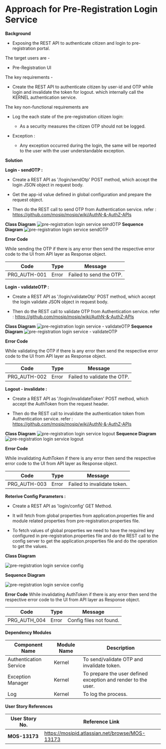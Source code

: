 # Approach for Pre-Registration Login Service

**Background**
- Exposing the REST API to authenticate citizen and login to pre-registration portal.

The target users are -
   - Pre-Registration UI

The key requirements -

-   Create the REST API to authenticate citizen by user-id and OTP while login and invalidate the token for logout. which internally call the KERNEL authentication service.

The key non-functional requirements are

-   Log the each state of the pre-registration citizen login:

    -   As a security measures the citizen OTP should not be logged.

-   Exception :

    -   Any exception occurred during the login, the same will
        be reported to the user with the user understandable exception.

**Solution**

**Login - sendOTP :**

- Create a REST API as '/login/sendOtp' POST method, which accept the login JSON object in request body.

- Get the app-id value defined in global configuration and prepare the request object.

- Then do the REST call to send OTP from Authentication service.
refer : https://github.com/mosip/mosip/wiki/AuthN-&-AuthZ-APIs


**Class Diagram**
![pre-registration login service sendOTP ](_class_diagram/login-sendOtp.png)
**Sequence Diagram**
![pre-registration login service sendOTP](_sequence_diagram/login-sendOtp.png)

**Error Code** 

 While sending the OTP if there is any error then send the respective error code to the UI from API layer as Response object.

  Code   |       Type  | Message|
-----|----------|-------------|
PRG_AUTH-001 |  Error   |   Failed to send the OTP.



**Login - validateOTP :**

- Create a REST API as '/login/validateOtp' POST method, which accept the login validate JSON object in request body.

- Then do the REST call to validate OTP from Authentication service.
refer : https://github.com/mosip/mosip/wiki/AuthN-&-AuthZ-APIs

**Class Diagram**
![pre-registration login service - validateOTP](_class_diagram/login-validateOtp.png)
**Sequence Diagram**
![pre-registration login service - validateOTP](_sequence_diagram/login-validateOtp.png)

**Error Code** 

  While validating the OTP if there is any error then send the respective error code to the UI from API layer as Response object.
  
  Code   |       Type  | Message|
-----|----------|-------------|
  PRG_AUTH-002 |  Error   |   Failed to validate the OTP.

  
  
  
**Logout - invalidate :**

- Create a REST API as '/login/invalidateToken' POST method, which accept the AuthToken from the request header.

- Then do the REST call to invalidate the authentication token from Authentication service.
refer : https://github.com/mosip/mosip/wiki/AuthN-&-AuthZ-APIs

**Class Diagram**
![pre-registration login service logout](_class_diagram/login-invalidateToken.png)
**Sequence Diagram**
![pre-registration login service logout](_sequence_diagram/login-invalidateToken.png)

**Error Code**

  While invalidating AuthToken if there is any error then send the respective error code to the UI from API layer as Response object.
  
  Code   |       Type  | Message|
-----|----------|-------------|
  PRG_AUTH-003 |  Error   |   Failed to invalidate token.
  
  
  
  
  
**Reterive Config Parameters :**

- Create a REST API as 'login/config' GET Method.

- It will fetch from global properties from application.properties file and module related properties from pre-registration.properties file.

- To fetch values of global properties we need to have the required key configured in pre-registration.properties file and do the REST call to the config server to get the application.properties file and do the operation to get the values.

**Class Diagram**

![pre-registration login service config](_class_diagram/login-config.png)

**Sequence Diagram**

![pre-registration login service config](_sequence_diagram/login-config.png)

**Error Code**
  While invalidating AuthToken if there is any error then send the respective error code to the UI from API layer as Response object.
  
  Code   |       Type  | Message|
-----|----------|-------------|
PRG_AUTH_004 |  Error   |   Config files not found.
  

**Dependency Modules**

Component Name | Module Name | Description | 
-----|----------|-------------|
  Authentication Service    |   Kernel        |    To send/validate OTP and invalidate token.
  Exception Manager  |  Kernel     |       To prepare the user defined exception and render to the user.
  Log        |          Kernel         |   To log the process.

**User Story References**

  **User Story No.** |  **Reference Link** |
  -----|----------|
  **MOS-13173**      |     <https://mosipid.atlassian.net/browse/MOS-13173>
